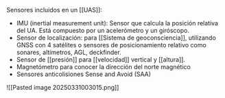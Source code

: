 Sensores incluidos en un [[UAS]]:

- IMU (inertial measurement unit): Sensor que calcula la posición relativa del UA. Está compuesto por un acelerómetro y un giróscopo.
- Sensor de localización: para [[Sistema de geoconsciencia]], utilizando GNSS con 4 satélites o sensores de posicionamiento relativo como sonares, altímetros, AGL, deckfinder.
- Sensor de [[presión]] para [[velocidad]] vertical y [[altura]].
- Magnetómetro para conocer la dirección del norte magnético
- Sensores anticolisiones Sense and Avoid (SAA)
  
  


![[Pasted image 20250331003015.png]]


